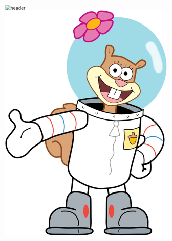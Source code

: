 ![header](https://capsule-render.vercel.app/api?type=venom&color=9AC8CD&text=Sandy's%20Github&height=200&animation=fadeIn&fontColor=003C43)
![Sandy Cheeks Logo](./sandy-cheeks-seeklogo.svg)

